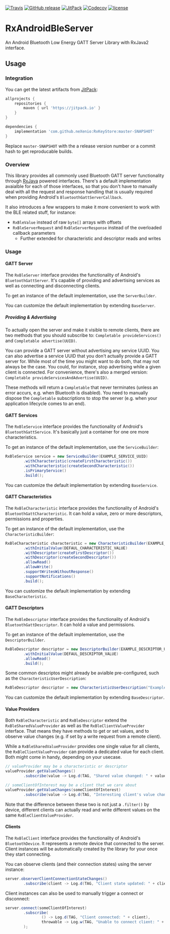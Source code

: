 [![Travis](https://img.shields.io/travis/neXenio/RxAndroidBleServer/master.svg)](https://travis-ci.org/neXenio/RxAndroidBleServer/builds) [![GitHub release](https://img.shields.io/github/release/neXenio/RxAndroidBleServer.svg)](https://github.com/neXenio/RxAndroidBleServer/releases) [![JitPack](https://img.shields.io/jitpack/v/neXenio/RxAndroidBleServer.svg)](https://jitpack.io/#neXenio/RxAndroidBleServer/) [![Codecov](https://img.shields.io/codecov/c/github/nexenio/RxAndroidBleServer.svg)](https://codecov.io/gh/neXenio/RxAndroidBleServer) [![license](https://img.shields.io/github/license/neXenio/RxAndroidBleServer.svg)](https://github.com/neXenio/RxAndroidBleServer/blob/master/LICENSE)

# RxAndroidBleServer

An Android Bluetooth Low Energy GATT Server Library with RxJava2 interface.

## Usage

### Integration

You can get the latest artifacts from [JitPack][jitpack]:

```groovy
allprojects {
    repositories {
        maven { url 'https://jitpack.io' }
    }
}

dependencies {
    implementation 'com.github.neXenio:RxKeyStore:master-SNAPSHOT'
}
```

Replace `master-SNAPSHOT` with the a release version number or a commit hash to get reproducable builds.

### Overview

This library provides all commonly used Bluetooth GATT server functionality through [RxJava][rxjava] powered interfaces. There's a default implementation avaialble for each of those interfaces, so that you don't have to manually deal with all the request and response handling that is usually required when providing Android's `BluetoothGattServerCallback`.

It also introduces a few wrappers to make it more convenient to work with the BLE related stuff, for instance:

- `RxBleValue` instead of raw `byte[]` arrays with offsets
- `RxBleServerRequest` and `RxBleServerResponse` instead of the overloaded callback parameters
	- Further extended for characteristic and descriptor reads and writes

### Usage

#### GATT Server

The `RxBleServer` interface provides the functionality of Android's `BluetoothGattServer`. It's capable of providing and advertising services as well as connecting and disconnecting clients.

To get an instance of the default implementation, use the `ServerBuilder`.

You can customize the default implementation by extending `BaseServer`.

##### Providing & Advertising

To actually open the server and make it visible to remote clients, there are two methods that you should subscribe to: `Completable provideServices()` and `Completable advertise(UUID)`.

You can provide a GATT server without advertising any service UUID. You can also advertise a service UUID that you don't actually provide a GATT server for. While most of the time you might want to do both, that may not always be the case. You could, for instance, stop advertising while a given client is connected. For convenience, there's also a merged version: `Completable provideServicesAndAdvertise(UUID)`.

These methods will return a `Completable` that never terminates (unless an error accurs, e.g. when Bluetooth is disabled). You need to manually dispose the `Completable` subscriptions to stop the server (e.g. when your application lifecycle comes to an end).

#### GATT Services

The `RxBleService` interface provides the functionality of Android's `BluetoothGattService`. It's basically just a container for one ore more characteristics.

To get an instance of the default implementation, use the `ServiceBuilder`:

```java
RxBleService service = new ServiceBuilder(EXAMPLE_SERVICE_UUID)
        .withCharacteristic(createFirstCharacteristic())
        .withCharacteristic(createSecondCharacteristic())
        .isPrimaryService()
        .build();
```

You can customize the default implementation by extending `BaseService`.

#### GATT Characteristics

The `RxBleCharacteristic` interface provides the functionality of Android's `BluetoothGattCharacteristic`. It can hold a value, zero or more descriptors, permissions and properties.

To get an instance of the default implementation, use the `CharacteristicBuilder`:

```java
RxBleCharacteristic characteristic = new CharacteristicBuilder(EXAMPLE_CHARACTERISTIC_UUID)
        .withInitialValue(DEFAUL_CHARACTERISTIC_VALUE)
        .withDescriptor(createFirstDescriptor())
        .withDescriptor(createSecondDescriptor())
        .allowRead()
        .allowWrite()
        .supportWritesWithoutResponse()
        .supportNotifications()
        .build();
```

You can customize the default implementation by extending `BaseCharacteristic`.

#### GATT Descriptors

The `RxBleDescriptor` interface provides the functionality of Android's `BluetoothGattDescriptor`. It can hold a value and permissions.

To get an instance of the default implementation, use the `DescriptorBuilder`.

```java
RxBleDescriptor descriptor = new DescriptorBuilder(EXAMPLE_DESCRIPTOR_UUID)
        .withInitialValue(DEFAUL_DESCRIPTOR_VALUE)
        .allowRead()
        .build();
```

Some common descriptos might already be avialble pre-configured, such as the `CharacteristicUserDescription`:

```java
RxBleDescriptor descriptor = new CharacteristicUserDescription("Example characteristic")
```

You can customize the default implementation by extending `BaseDescriptor`.

#### Value Providers

Both `RxBleCharacteristic` and `RxBleDescriptor` extend the `RxBleSharedValueProvider` as well as the `RxBleClientValueProvider` interface. That means they have methods to get or set values, and to observe value changes (e.g. if set by a write request from a remote client).

While a `RxBleSharedValueProvider` provides one single value for all clients, the `RxBleClientValueProvider` can provide a dedicated value for each client. Both might come in handy, depending on your usecase.

```java
// valueProvider may be a characteristic or descriptor
valueProvider.getValueChanges()
        .subscribe(value -> Log.d(TAG, "Shared value changed: " + value));

// someClientOfInterest may be a client that we care about
valueProvider.getValueChanges(someClientOfInterest)
        .subscribe(value -> Log.d(TAG, "Interesting client's value changed: " + value));
```

Note that the difference between these two is not just a `.filter()` by device, different clients can actually read and write different values on the same `RxBleClientValueProvider`.

#### Clients

The `RxBleClient` interface provides the functionality of Android's `BluetoothDevice`. It represents a remote device that connected to the server. Client instances will be automatically created by the library for your once they start connecting.

You can observe clients (and their connection states) using the server instance:

```java
server.observerClientConnectionStateChanges()
		.subscribe(client -> Log.d(TAG, "Client state updated: " + client));
```

Client instances can also be used to manually trigger a connect or disconnect:

```java
server.connect(someClientOfInterest)
        .subscribe(
                () -> Log.d(TAG, "Client connected: " + client),
                throwable -> Log.w(TAG, "Unable to connect client: " + client, throwable)
        );
```

[releases]: https://github.com/neXenio/RxAndroidBleServer/releases
[jitpack]: https://jitpack.io/#neXenio/RxAndroidBleServer/
[rxjava]: https://github.com/ReactiveX/RxJava